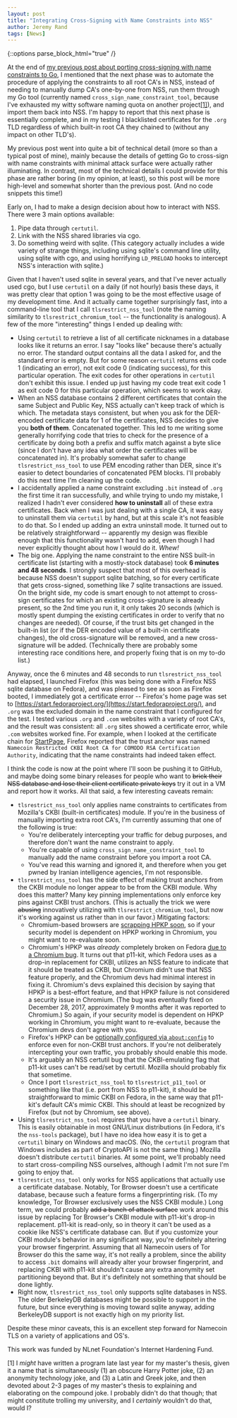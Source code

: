 ```yaml
---
layout: post
title: "Integrating Cross-Signing with Name Constraints into NSS"
author: Jeremy Rand
tags: [News]
---
```


{::options parse_block_html="true" /}

At the end of [my previous post about porting cross-signing with name constraints to Go]({{site.baseurl}}2018/03/25/cross-signing-name-constraints-go.html), I mentioned that the next phase was to automate the procedure of applying the constraints to all root CA's in NSS, instead of needing to manually dump CA's one-by-one from NSS, run them through my Go tool (currently named `cross_sign_name_constraint_tool`, because I've exhausted my witty software naming quota on another project<a href="#footnote1">[1]</a>), and import them back into NSS.  I'm happy to report that this next phase is essentially complete, and in my testing I blacklisted certificates for the `.org` TLD regardless of which built-in root CA they chained to (without any impact on other TLD's).

My previous post went into quite a bit of technical detail (more so than a typical post of mine), mainly because the details of getting Go to cross-sign with name constraints with minimal attack surface were actually rather illuminating.  In contrast, most of the technical details I could provide for this phase are rather boring (in my opinion, at least), so this post will be more high-level and somewhat shorter than the previous post.  (And no code snippets this time!)

Early on, I had to make a design decision about how to interact with NSS.  There were 3 main options available:

1. Pipe data through `certutil`.
2. Link with the NSS shared libraries via cgo.
3. Do something weird with sqlite.  (This category actually includes a wide variety of strange things, including using sqlite's command line utility, using sqlite with cgo, and using horrifying `LD_PRELOAD` hooks to intercept NSS's interaction with sqlite.)

Given that I haven't used sqlite in several years, and that I've never actually used cgo, but I use `certutil` on a daily (if not hourly) basis these days, it was pretty clear that option 1 was going to be the most effective usage of my development time.  And it actually came together surprisingly fast, into a command-line tool that I call `tlsrestrict_nss_tool` (note the naming similarity to `tlsrestrict_chromium_tool` -- the functionality is analogous).  A few of the more "interesting" things I ended up dealing with:

* Using `certutil` to retrieve a list of all certificate nicknames in a database looks like it returns an error.  I say "looks like" because there's actually no error.  The standard output contains all the data I asked for, and the standard error is empty.  But for some reason `certutil` returns exit code 1 (indicating an error), not exit code 0 (indicating success), for this particular operation.  The exit codes for other operations in `certutil` don't exhibit this issue.  I ended up just having my code treat exit code 1 as exit code 0 for this particular operation, which seems to work okay.
* When an NSS database contains 2 different certificates that contain the same Subject and Public Key, NSS actually can't keep track of which is which.  The metadata stays consistent, but when you ask for the DER-encoded certificate data for 1 of the certificates, NSS decides to give you **both of them**.  Concatenated together.  This led to me writing some generally horrifying code that tries to check for the presence of a certificate by doing both a prefix and suffix match against a byte slice (since I don't have any idea what order the certificates will be concatenated in).  It's probably somewhat safer to change `tlsrestrict_nss_tool` to use PEM encoding rather than DER, since it's easier to detect boundaries of concatenated PEM blocks.  I'll probably do this next time I'm cleaning up the code.
* I accidentally applied a name constraint excluding `.bit` instead of `.org` the first time it ran successfully, and while trying to undo my mistake, I realized I hadn't ever considered **how to uninstall** all of these extra certificates.  Back when I was just dealing with a single CA, it was easy to uninstall them via `certutil` by hand, but at this scale it's not feasible to do that.  So I ended up adding an extra uninstall mode.  It turned out to be relatively straightforward -- apparently my design was flexible enough that this functionality wasn't hard to add, even though I had never explicitly thought about how I would do it.  *Whew!*
* The big one.  Applying the name constraint to the entire NSS built-in certificate list (starting with a mostly-stock database) took **6 minutes and 48 seconds**.  I strongly suspect that most of this overhead is because NSS doesn't support sqlite batching, so for every certificate that gets cross-signed, something like 7 sqlite transactions are issued.  On the bright side, my code is smart enough to not attempt to cross-sign certificates for which an existing cross-signature is already present, so the 2nd time you run it, it only takes 20 seconds (which is mostly spent dumping the existing certificates in order to verify that no changes are needed).  Of course, if the trust bits get changed in the built-in list (or if the DER encoded value of a built-in certificate changes), the old cross-signature will be removed, and a new cross-signature will be added.  (Technically there are probably some interesting race conditions here, and properly fixing that is on my to-do list.)

Anyway, once the 6 minutes and 48 seconds to run `tlsrestrict_nss_tool` had elapsed, I launched Firefox (this was being done with a Firefox NSS sqlite database on Fedora), and was pleased to see as soon as Firefox booted, I immediately got a certificate error -- Firefox's home page was set to [https://start.fedoraproject.org/](https://start.fedoraproject.org/), and `.org` was the excluded domain in the name constraint that I configured for the test.  I tested various `.org` and `.com` websites with a variety of root CA's, and the result was consistent: all `.org` sites showed a certificate error, while `.com` websites worked fine.  For example, when I looked at the certificate chain for [StartPage](https://www.startpage.com/), Firefox reported that the trust anchor was named `Namecoin Restricted CKBI Root CA for COMODO RSA Certification Authority`, indicating that the name constraints had indeed taken effect.

I think the code is now at the point where I'll soon be pushing it to GitHub, and maybe doing some binary releases for people who want to ~~brick their NSS database and lose their client certificate private keys~~ try it out in a VM and report how it works.  All that said, a few interesting caveats remain:

* `tlsrestrict_nss_tool` only applies name constraints to certificates from Mozilla's CKBI (built-in certificates) module.  If you're in the business of manually importing extra root CA's, I'm currently assuming that one of the following is true:
    - You're deliberately intercepting your traffic for debug purposes, and therefore don't want the name constraint to apply.
    - You're capable of using `cross_sign_name_constraint_tool` to manually add the name constraint before you import a root CA.
    - You've read this warning and ignored it, and therefore when you get pwned by Iranian intelligence agencies, I'm not responsible.
* `tlsrestrict_nss_tool` has the side effect of making trust anchors from the CKBI module no longer appear to be from the CKBI module.  Why does this matter?  Many key pinning implementations only enforce key pins against CKBI trust anchors.  (This is actually the trick we were ~~abusing~~ innovatively utilizing with `tlsrestrict_chromium_tool`, but now it's working against us rather than in our favor.)  Mitigating factors:
    - Chromium-based browsers are [scrapping HPKP soon](https://groups.google.com/a/chromium.org/d/topic/blink-dev/he9tr7p3rZ8), so if your security model is dependent on HPKP working in Chromium, you might want to re-evaluate soon.
    - Chromium's HPKP was *already* completely broken on Fedora [due to a Chromium bug](https://bugs.chromium.org/p/chromium/issues/detail?id=707280).  It turns out that p11-kit, which Fedora uses as a drop-in replacement for CKBI, utilizes an NSS feature to indicate that it should be treated as CKBI, but Chromium didn't use that NSS feature properly, and the Chromium devs had minimal interest in fixing it.  Chromium's devs explained this decision by saying that HPKP is a best-effort feature, and that HPKP failure is not considered a security issue in Chromium.  (The bug was eventually fixed on December 28, 2017, approximately 9 months after it was reported to Chromium.)  So again, if your security model is dependent on HPKP working in Chromium, you might want to re-evaluate, because the Chromium devs don't agree with you.
    - Firefox's HPKP can be [optionally configured via `about:config`](https://wiki.mozilla.org/SecurityEngineering/Public_Key_Pinning#How_to_use_pinning) to enforce even for non-CKBI trust anchors.  If you're not deliberately intercepting your own traffic, you probably should enable this mode.
    - It's arguably an NSS certutil bug that the CKBI-emulating flag that p11-kit uses can't be read/set by certutil.  Mozilla should probably fix that sometime.
    - Once I port `tlsrestrict_nss_tool` to `tlsrestrict_p11_tool` or something like that (i.e. port from NSS to p11-kit), it should be straightforward to mimic CKBI on Fedora, in the same way that p11-kit's default CA's mimic CKBI.  This should at least be recognized by Firefox (but not by Chromium, see above).
* Using `tlsrestrict_nss_tool` requires that you have a `certutil` binary.  This is easily obtainable in most GNU/Linux distributions (in Fedora, it's the `nss-tools` package), but I have no idea how easy it is to get a `certutil` binary on Windows and macOS.  (No, the `certutil` program that Windows includes as part of CryptoAPI is not the same thing.)  Mozilla doesn't distribute `certutil` binaries.  At some point, we'll probably need to start cross-compiling NSS ourselves, although I admit I'm not sure I'm going to enjoy that.
* `tlsrestrict_nss_tool` only works for NSS applications that actually use a certificate database.  Notably, Tor Browser doesn't use a certificate database, because such a feature forms a fingerprinting risk.  (To my knowledge, Tor Browser exclusively uses the NSS CKBI module.)  Long term, we could probably ~~add a bunch of attack surface~~ work around this issue by replacing Tor Browser's CKBI module with p11-kit's drop-in replacement.  p11-kit is read-only, so in theory it can't be used as a cookie like NSS's certificate database can.  But if you customize your CKBI module's behavior in any significant way, you're definitely altering your browser fingerprint.  Assuming that all Namecoin users of Tor Browser do this the same way, it's not really a problem, since the ability to access `.bit` domains will already alter your browser fingerprint, and replacing CKBI with p11-kit shouldn't cause any extra anonymity set partitioning beyond that.  But it's definitely not something that should be done lightly.
* Right now, `tlsrestrict_nss_tool` only supports sqlite databases in NSS.  The older BerkeleyDB databases might be possible to support in the future, but since everything is moving toward sqlite anyway, adding BerkeleyDB support is not exactly high on my priority list.

Despite these minor caveats, this is an excellent step forward for Namecoin TLS on a variety of applications and OS's.

This work was funded by NLnet Foundation's Internet Hardening Fund.

<div id="footnote1">

[1] I *might* have written a program late last year for my master's thesis, given it a name that is simultaneously (1) an obscure Harry Potter joke, (2) an anonymity technology joke, and (3) a Latin and Greek joke, and then devoted about 2-3 pages of my master's thesis to explaining and elaborating on the compound joke.  I probably didn't do that though; that might constitute trolling my university, and I *certainly* wouldn't do that, would I?

</div>
